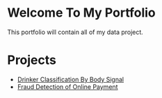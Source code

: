 # Welcome To My Portfolio
This portfolio will contain all of my data project.

# Projects 
* [Drinker Classification By Body Signal](https://github.com/prateeppyntk/data-projects/tree/1bbe37f2cc306059600c0e3caa1d9e63190169ae/Drinker%20Classification%20By%20Body%20Signal)
* [Fraud Detection of Online Payment](https://github.com/prateeppyntk/data-projects/tree/1bbe37f2cc306059600c0e3caa1d9e63190169ae/Fraud%20Detection%20of%20Online%20Payment)

